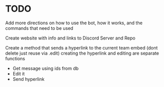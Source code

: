 # TODO

Add more directions on how to use the bot, how it works, and the commands that need to be used

Create website with info and links to Discord Server and Repo

Create a method that sends a hyperlink to the current team embed (dont delete just reuse via .edit) creating the hyperlink and editing are separate functions

- Get message using ids from db
- Edit it
- Send hyperlink

